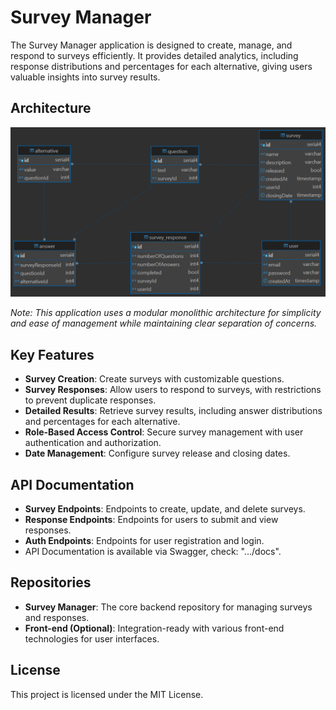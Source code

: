 # Survey Manager

The Survey Manager application is designed to create, manage, and respond to surveys efficiently. It provides detailed analytics, including response distributions and percentages for each alternative, giving users valuable insights into survey results.

## Architecture

![DataBase Diagram](./ERD/survey_manager_db.png)

*Note: This application uses a modular monolithic architecture for simplicity and ease of management while maintaining clear separation of concerns.*

## Key Features

- **Survey Creation**: Create surveys with customizable questions.
- **Survey Responses**: Allow users to respond to surveys, with restrictions to prevent duplicate responses.
- **Detailed Results**: Retrieve survey results, including answer distributions and percentages for each alternative.
- **Role-Based Access Control**: Secure survey management with user authentication and authorization.
- **Date Management**: Configure survey release and closing dates.

## API Documentation

- **Survey Endpoints**: Endpoints to create, update, and delete surveys.
- **Response Endpoints**: Endpoints for users to submit and view responses.
- **Auth Endpoints**: Endpoints for user registration and login.
- API Documentation is available via Swagger, check: ".../docs".

## Repositories

- **Survey Manager**: The core backend repository for managing surveys and responses.
- **Front-end (Optional)**: Integration-ready with various front-end technologies for user interfaces.

## License

This project is licensed under the MIT License.
